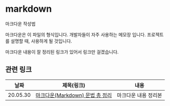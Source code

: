 # markdown

마크다운 작성법

마크다운은 이 파일의 형식입니다. 개발자들이 자주 사용하는 메모장 입니다. 프로젝트를 설명할 때, 사용하게 될 것입니다.

마크다운 내용이 잘 정리된 링크가 있어서 링크만 걸겠습니다.

## 관련 링크

|날짜|제목(링크)|내용|
|:-:|:--------:|:--:|
|20.05.30|[마크다운(Markdown) 문법 총 정리](https://ansohxxn.github.io/blog/markdown/)|마크다운 내용 정리본|
